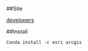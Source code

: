 ##Site

[developers](https://developers.arcgis.com/python)


##Install

`Conda install -c esri arcgis`


##
